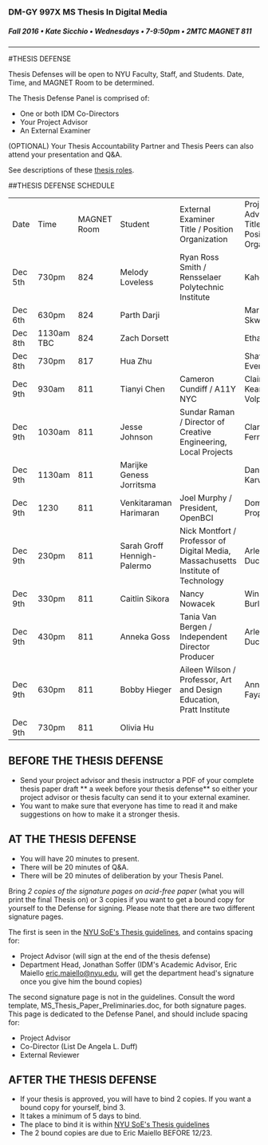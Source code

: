 ### DM-GY 997X MS Thesis In Digital Media
##### Fall 2016 • Kate Sicchio • Wednesdays • 7-9:50pm • 2MTC MAGNET 811

---
#THESIS DEFENSE

Thesis Defenses will be open to NYU Faculty, Staff, and Students. Date, Time, and MAGNET Room to be determined.

The Thesis Defense Panel is comprised of:
* One or both IDM Co-Directors
* Your Project Advisor
* An External Examiner

(OPTIONAL) Your Thesis Accountability Partner and Thesis Peers can also attend your presentation and Q&A.

See descriptions of these [thesis roles](thesis_roles.md).

##THESIS DEFENSE SCHEDULE

<table>
<tr>
    <td>Date</td>
    <td>Time</td>
    <td>MAGNET Room</td>
    <td>Student</td>
    <td>External Examiner<br>Title / Position<br>Organization</td>
    <td>Project Advisor<br>Title / Position<br>Organization</td>
    <td>Co-Director on Signature Page</td>
</tr>
<tr>
<td>Dec 5th</td>
<td>730pm</td>
<td>824</td>
<td>Melody Loveless</td>
<td>Ryan Ross Smith / Rensselaer Polytechnic Institute</td>
<td>Kaho Abe</td>
<td>DeAngela Duff</td>
</tr>
<tr>
<td>Dec 6th</td>
<td>630pm</td>
<td>824</td>
<td>Parth Darji</td>
<td></td>
<td>Mark Skwarek</td>
<td>DeAngela Duff</td>
</tr>
<tr>
<td>Dec 8th</td>
<td>1130am TBC</td>
<td>824</td>
<td>Zach Dorsett</td>
<td></td>
<td>Ethan Hein</td>
<td>DeAngela Duff TBC</td>
</tr>
<tr>
<td>Dec 8th</td>
<td>730pm</td>
<td>817</td>
<td>Hua Zhu</td>
<td></td>
<td>Shawn Van Every</td>
<td>DeAngela Duff</td>
</tr>
<tr>
<td>Dec 9th</td>
<td>930am</td>
<td>811</td>
<td>Tianyi Chen</td>
<td>Cameron Cundiff / A11Y NYC </td>
<td>Claire Kearney-Volpe</td>
<td>DeAngela Duff</td>
</tr>
<tr>
<td>Dec 9th</td>
<td>1030am</td>
<td>811</td>
<td>Jesse Johnson</td>
<td>Sundar Raman / Director of Creative Engineering, Local Projects</td>
<td>Clara Fernandez</td>
<td>DeAngela Duff</td>
</tr>
<tr>
<td>Dec 9th</td>
<td>1130am</td>
<td>811</td>
<td>Marijke Geness Jorritsma</td>
<td></td>
<td>Dana Karwas</td>
<td>DeAngela Duff</td>
</tr>
<tr>
<td>Dec 9th</td>
<td>1230</td>
<td>811</td>
<td>Venkitaraman Harimaran</td>
<td>Joel Murphy / President, OpenBCI </td>
<td>Domenick Propati</td>
<td>DeAngela Duff</td>
</tr>
<tr>
<td>Dec 9th</td>
<td>230pm</td>
<td>811</td>
<td>Sarah Groff Hennigh-Palermo</td>
<td>Nick Montfort / Professor of Digital Media, Massachusetts Institute of Technology</td>
<td>Arlene Ducao</td>
<td>DeAngela Duff</td>
</tr>
<tr>
<td>Dec 9th</td>
<td>330pm</td>
<td>811</td>
<td>Caitlin Sikora</td>
<td>Nancy Nowacek</td>
<td>Winslow Burleson</td>
<td>DeAngela Duff</td>
</tr>
<tr>
<td>Dec 9th</td>
<td>430pm</td>
<td>811</td>
<td>Anneka Goss</td>
<td>Tania Van Bergen / Independent Director Producer</td>
<td>Arlene Ducao</td>
<td>DeAngela Duff</td>
</tr>
<tr>
<td>Dec 9th</td>
<td>630pm</td>
<td>811</td>
<td>Bobby Hieger</td>
<td>Aileen Wilson / Professor, Art and Design Education, Pratt Institute</td>
<td>Anne-Laure Fayard</td>
<td>DeAngela Duff</td>
</tr>
<tr>
<td>Dec 9th</td>
<td>730pm</td>
<td>811</td>
<td>Olivia Hu</td>
<td></td>
<td></td>
<td>DeAngela Duff</td>
</tr>
</table>

## BEFORE THE THESIS DEFENSE
* Send your project advisor and thesis instructor a PDF of your complete thesis paper draft ** a week before your thesis defense** so either your project advisor or thesis faculty can send it to your external examiner. 
* You want to make sure that everyone has time to read it and make suggestions on how to make it a stronger thesis. 


## AT THE THESIS DEFENSE

* You will have 20 minutes to present.
* There will be 20 minutes of Q&A.
* There will be 20 minutes of deliberation by your Thesis Panel.

Bring *2 copies of the signature pages on acid-free paper* (what you will print the final Thesis on) or 3 copies if you want to get a bound copy for yourself to the Defense for signing. Please note that there are two different signature pages.

The first is seen in the [NYU SoE's Thesis guidelines](http://engineering.nyu.edu/files/Master's%20Thesis%20and%20Project%20Guidelines_March2014%20version.pdf), and contains spacing for:
* Project Advisor (will sign at the end of the thesis defense) 
* Department Head, Jonathan Soffer (IDM's Academic Advisor, Eric Maiello eric.maiello@nyu.edu, will get the department head's signature once you give him the bound copies)

The second signature page is not in the guidelines. Consult the word template, MS_Thesis_Paper_Preliminaries.doc, for both signature pages. This page is dedicated to the Defense Panel, and should include spacing for:
* Project Advisor
* Co-Director (List De Angela L. Duff)
* External Reviewer


## AFTER THE THESIS DEFENSE

* If your thesis is approved, you will have to bind 2 copies. If you want a bound copy for yourself, bind 3. 
* It takes a minimum of 5 days to bind. 
* The place to bind it is within [NYU SoE's Thesis guidelines](http://engineering.nyu.edu/files/Master's%20Thesis%20and%20Project%20Guidelines_March2014%20version.pdf)
* The 2 bound copies are due to Eric Maiello BEFORE 12/23.

















